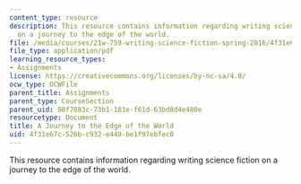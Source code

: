 ```yaml
---
content_type: resource
description: This resource contains information regarding writing science fiction
  on a journey to the edge of the world.
file: /media/courses/21w-759-writing-science-fiction-spring-2016/4f31e67c526bc932e449be1f97ebfec0_MIT21W_759S16_AJourney.pdf
file_type: application/pdf
learning_resource_types:
- Assignments
license: https://creativecommons.org/licenses/by-nc-sa/4.0/
ocw_type: OCWFile
parent_title: Assignments
parent_type: CourseSection
parent_uid: 98f7883c-73b1-181e-f61d-63bd8d4e480e
resourcetype: Document
title: A Journey to the Edge of the World
uid: 4f31e67c-526b-c932-e449-be1f97ebfec0
---
```

This resource contains information regarding writing science fiction on a journey to the edge of the world.
